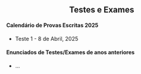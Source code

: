 
<h2 align="center"> Testes e Exames </h2>  

#### Calendário de Provas Escritas 2025
- Teste 1 - 8 de Abril, 2025

#### Enunciados de Testes/Exames de anos anteriores

- ...

